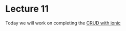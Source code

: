 # Lecture 11

Today we will work on completing the [CRUD with ionic](../../Labs/Lab10/ionic-crud.md)